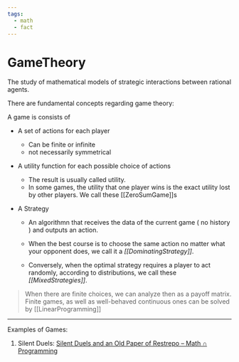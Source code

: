 ```yaml
---
tags:
  - math
  - fact
---
```

# GameTheory

The study of mathematical models of strategic interactions between rational agents.

There are fundamental concepts regarding game theory:

A game is consists of

* A set of actions for each player
  * Can be finite or infinite
  * not necessarily symmetrical
* A utility function for each possible choice of actions
  * The result is usually called utility.
  * In some games, the utility that one player wins is the exact utility lost by other players. We call these [[ZeroSumGame]]s

* A Strategy
  * An algorithmn that receives the data of the current game ( no history ) and outputs an action.

  * When the best course is to choose the same action no matter what your opponent does, we call it a *[[DominatingStrategy]]*.

  * Conversely, when the optimal strategy requires a player to act randomly, according to distributions, we call these *[[MixedStrategies]]*.

> When there are finite choices, we can analyze then as a payoff matrix.
> Finite games, as well as well-behaved continuous ones can be solved by [[LinearProgramming]]

___

Examples of Games:

1. Silent Duels: [Silent Duels and an Old Paper of Restrepo – Math ∩ Programming](https://jeremykun.com/2018/12/31/silent-duels-and-an-old-paper-of-restrepo/)
